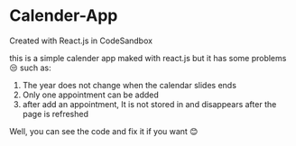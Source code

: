 # Calender-App
Created with React.js in CodeSandbox

this is a simple calender app maked with react.js but it has some problems 😒 such as:

1. The year does not change when the calendar slides ends 
2. Only one appointment can be added 
3. after add an appointment, It is not stored in and disappears after the page is refreshed

Well, you can see the code and fix it if you want 😊
